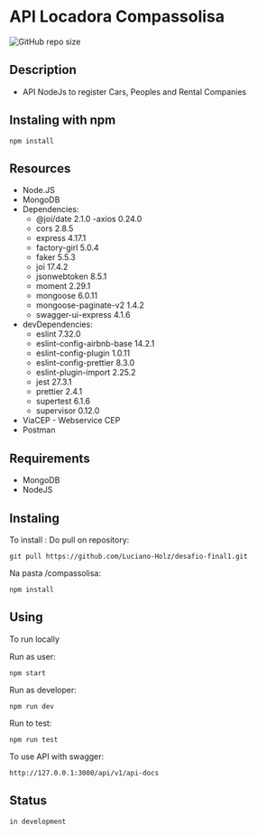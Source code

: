 # API Locadora Compassolisa

![GitHub repo size](https://img.shields.io/github/repo-size/Luciano-Holz/desafio-final1)

## Description

- API NodeJs to register Cars, Peoples and Rental Companies

## Instaling with npm

```
npm install
```

## Resources

- Node.JS
- MongoDB
- Dependencies:
    - @joi/date 2.1.0
    -axios 0.24.0
    - cors 2.8.5
    - express 4.17.1
    - factory-girl 5.0.4
    - faker 5.5.3
    - joi 17.4.2
    - jsonwebtoken 8.5.1
    - moment 2.29.1
    - mongoose 6.0.11
    - mongoose-paginate-v2 1.4.2
    - swagger-ui-express 4.1.6
- devDependencies:
    - eslint 7.32.0
    - eslint-config-airbnb-base 14.2.1
    - eslint-config-plugin 1.0.11
    - eslint-config-prettier 8.3.0
    - eslint-plugin-import 2.25.2
    - jest 27.3.1
    - prettier 2.4.1
    - supertest 6.1.6
    - supervisor 0.12.0
- ViaCEP - Webservice CEP
- Postman

## Requirements
- MongoDB
- NodeJS

## Instaling <API Locadora Compassolisa>

To install <API Locadora Compassolisa>:
Do pull on repository:

```
git pull https://github.com/Luciano-Holz/desafio-final1.git
```

Na pasta /compassolisa:

```
npm install
```

##  Using <API Locadora Compassolisa>

To run locally <API Locadora Compassolisa>

Run as user:

```
npm start
```

Run as developer:

```
npm run dev
```
Run to test: 

```
npm run test
```

To use API with swagger:

```
http://127.0.0.1:3000/api/v1/api-docs
```

##  Status <API Locadora Compassolisa>

```
in development
```
